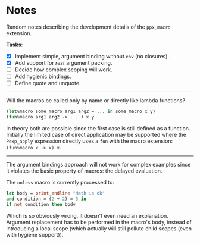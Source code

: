 # Notes

Random notes describing the development details of the `ppx_macro` extension.

**Tasks**:

- [x] Implement simple, argument binding without `env` (no closures).
- [x] Add support for _rest_ argument packing.
- [ ] Decide how complex scoping will work.
- [ ] Add hygienic bindings.
- [ ] Define quote and unquote.

----

Will the macros be called only by name or directly like lambda functions?

```ocaml
(let%macro some_macro arg1 arg2 = ... in some_macro x y)
(fun%macro arg1 arg2 -> ... ) x y
```

In theory both are possible since the first case is still defined as a
function. Initially the limited case of direct application may be supported
where the `Pexp_apply` expression directly uses a `fun` with the macro
extension: `(fun%macro x -> x) x`.

----

The argument bindings approach will not work for complex examples since it
violates the basic property of macros: the delayed evaluation.

The `unless` macro is currently processed to:

```ocaml
let body = print_endline "Math is ok"
and condition = (2 + 2) = 5 in
if not condition then body
```

Which is so obviously wrong, it doesn't even need an explanation.
Argument replacement has to be performed in the macro's body, instead of
introducing a local scope (which actually will still pollute child scopes (even
with hygiene support)).

